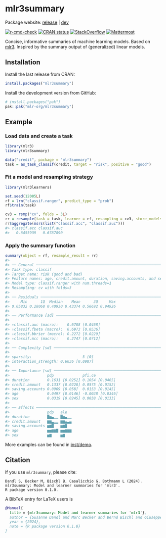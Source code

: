 
<!-- README.md is generated from README.Rmd. Please edit that file -->

# mlr3summary

Package website: [release](https://mlr3summary.mlr-org.com/) \|
[dev](https://mlr3summary.mlr-org.com/dev/)

<!-- badges: start -->

[![r-cmd-check](https://github.com/mlr-org/mlr3summary/actions/workflows/rcmdcheck.yaml/badge.svg)](https://github.com/mlr-org/mlr3summary/actions/workflows/rcmdcheck.yaml)
[![CRAN
status](https://www.r-pkg.org/badges/version/mlr3summary)](https://CRAN.R-project.org/package=mlr3summary)
[![StackOverflow](https://img.shields.io/badge/stackoverflow-mlr3-orange.svg)](https://stackoverflow.com/questions/tagged/mlr3)
[![Mattermost](https://img.shields.io/badge/chat-mattermost-orange.svg)](https://lmmisld-lmu-stats-slds.srv.mwn.de/mlr_invite/)
<!-- badges: end -->

Concise, informative summaries of machine learning models. Based on
[mlr3](https://github.com/mlr-org/mlr3). Inspired by the summary output
of (generalized) linear models.

## Installation

Install the last release from CRAN:

``` r
install.packages("mlr3summary")
```

Install the development version from GitHub:

``` r
# install.packages("pak")
pak::pak("mlr-org/mlr3summary")
```

## Example

### Load data and create a task

``` r
library(mlr3)
library(mlr3summary)

data("credit", package = "mlr3summary")
task = as_task_classif(credit, target = "risk", positive = "good")
```

### Fit a model and resampling strategy

``` r
library(mlr3learners)

set.seed(12005L)
rf = lrn("classif.ranger", predict_type = "prob")
rf$train(task)

cv3 = rsmp("cv", folds = 3L)
rr = resample(task = task, learner = rf, resampling = cv3, store_models = TRUE)
rr$aggregate(msrs(list("classif.acc", "classif.auc")))
#> classif.acc classif.auc 
#>   0.6455939   0.6787890
```

### Apply the summary function

``` r
summary(object = rf, resample_result = rr)
#> 
#> ── General ─────────────────────────────────────────────────────────────────────
#> Task type: classif
#> Target name: risk (good and bad)
#> Feature names: age, credit.amount, duration, saving.accounts, and sex
#> Model type: classif.ranger with num.threads=1
#> Resampling: cv with folds=3
#> 
#> ── Residuals ───────────────────────────────────────────────────────────────────
#>     Min      1Q  Median    Mean      3Q     Max 
#> 0.05832 0.28068 0.40930 0.43374 0.56692 0.94926
#> 
#> ── Performance [sd] ────────────────────────────────────────────────────────────
#>                                         
#> ↑classif.auc (macro):    0.6788 [0.0468]
#> ↑classif.fbeta (macro):  0.6973 [0.0536]
#> ↓classif.bbrier (macro): 0.2272 [0.0229]
#> ↑classif.mcc (macro):    0.2747 [0.0712]
#> 
#> ── Complexity [sd] ─────────────────────────────────────────────────────────────
#>                                      
#> sparsity:                       5 [0]
#> interaction_strength: 0.6036 [0.0987]
#> 
#> ── Importance [sd] ─────────────────────────────────────────────────────────────
#>                 pdp             pfi.ce          
#> duration        0.1631 [0.0252] 0.1054 [0.0465] 
#> credit.amount   0.1337 [0.0228] 0.0575 [0.0152] 
#> saving.accounts 0.0909 [0.058]  0.0153 [0.0145] 
#> age             0.0497 [0.0146] -0.0038 [0.0346]
#> sex             0.0319 [0.0245] 0.0038 [0.0133]
#> 
#> ── Effects ─────────────────────────────────────────────────────────────────────
#>                 pdp   ale  
#> duration        █▅▄▁▁ █▅▄▁▁
#> credit.amount   ▆▆▃▂▂ ▆▆▄▃▄
#> saving.accounts ▅▆█   ▅▆▇  
#> age             ▅▅▆▆▇ ▅▅▆▆▆
#> sex             ▅▆    ▅▆
```

More examples can be found in [inst/demo](./inst/demo).

## Citation

If you use `mlr3summary`, please cite:

    Dandl S, Becker M, Bischl B, Casalicchio G, Bothmann L (2024).
    mlr3summary: Model and learner summaries for 'mlr3'.
    R package version 0.1.0.

A BibTeX entry for LaTeX users is

``` bibtex
@Manual{
  title = {mlr3summary: Model and learner summaries for 'mlr3'},
  author = {Susanne Dandl and Marc Becker and Bernd Bischl and Giuseppe Casalicchio and Ludwig Bothmann},
  year = {2024},
  note = {R package version 0.1.0}
}
```
